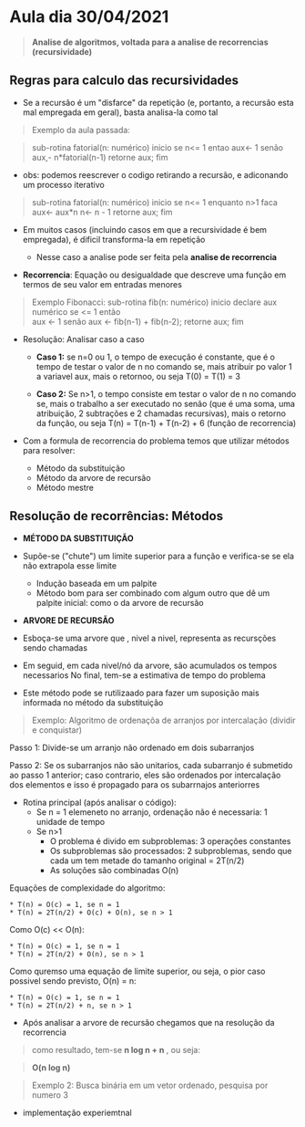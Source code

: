 # Aula dia 30/04/2021
>**Analise de algoritmos, voltada para a analise de recorrencias (recursividade)**

## Regras para calculo das recursividades

* Se a recursão é um "disfarce" da repetição (e, portanto, a recursão esta mal empregada em geral), basta analisa-la como tal

> Exemplo da aula passada:

> sub-rotina fatorial(n: numérico)
inicio
se n<= 1
    entao  aux<- 1
    senão aux,- n*fatorial(n-1)
retorne aux;
fim

* obs: podemos reescrever o codigo retirando a recursão, e adiconando um processo iterativo

> sub-rotina fatorial(n: numérico)
inicio
se n<= 1
enquanto n>1 faca
    aux<- aux*n
    n<- n - 1
retorne aux;
fim

* Em muitos casos (incluindo casos em que a recursividade é bem empregada), é dificil transforma-la em repetição
    * Nesse caso a analise pode ser feita pela **analise de recorrencia**

* **Recorrencia**: Equação ou desigualdade que descreve uma função em termos de seu valor em entradas menores

> Exemplo Fibonacci:
sub-rotina fib(n: numérico)
inicio
declare aux numérico
se <= 1
    então  
        aux <- 1
    senão
        aux <- fib(n-1) + fib(n-2);
retorne aux;
fim

* Resolução: Analisar caso a caso

    * **Caso 1:** se n=0 ou 1, o tempo de execução é constante, que é o tempo de testar o valor de n no comando se, mais atribuir po valor 1 a variavel aux, mais o retornoo, ou seja T(0) = T(1) = 3
    
    * **Caso 2:** Se n>1, o tempo consiste em testar o valor de n no comando se, mais o trabalho a ser executado no senão (que é uma soma, uma atribuição, 2 subtrações e 2 chamadas recursivas), mais o retorno da função, ou seja T(n) = T(n-1) + T(n-2) + 6 (função de recorrencia)

*  Com a formula de recorrencia do problema temos que utilizar métodos para resolver:
    * Método da substituição
    * Método da arvore de recursão
    * Método mestre

## Resolução de recorrências: Métodos

* **MÉTODO DA SUBSTITUIÇÃO**

* Supõe-se ("chute") um limite superior para a função e verifica-se se ela não extrapola esse limite
    * Indução baseada em um palpite
    * Método bom para ser combinado com algum outro que dê um palpite inicial: como o da arvore de recursão

* **ARVORE DE RECURSÃO**

* Esboça-se uma arvore que , nivel a nivel, representa as recursções sendo chamadas

* Em seguid, em cada nivel/nó da arvore, são acumulados os tempos necessarios
    No final, tem-se a estimativa de tempo do problema

* Este método pode se rutilizaado para fazer um suposição mais informada no método da substituição

> Exemplo: Algoritmo de ordenaçõa de arranjos por intercalação (dividir e conquistar)

Passo 1: Divide-se um arranjo não ordenado em dois subarranjos

Passo 2: Se os subarranjos não são unitarios, cada subarranjo é submetido ao passo 1 anterior; caso contrario, eles são ordenados por intercalação dos elementos e isso é propagado para os subarrnajos anteriorres

* Rotina principal (após analisar o código):
    * Se n = 1 elemeneto no arranjo, ordenação não é necessaria: 1 unidade de tempo
    * Se n>1
        *  O problema é divido em subproblemas: 3 operações constantes
        * Os subproblemas são processados: 2 subproblemas, sendo que cada um tem metade do tamanho original = 2T(n/2)
        * As soluções são combinadas O(n)

Equações de complexidade do algoritmo:
    
    * T(n) = O(c) = 1, se n = 1
    * T(n) = 2T(n/2) + O(c) + O(n), se n > 1

Como O(c) << O(n):

    * T(n) = O(c) = 1, se n = 1
    * T(n) = 2T(n/2) + O(n), se n > 1

Como quremso uma equação de limite superior, ou seja, o pior caso possivel sendo previsto, O(n) = n:

    * T(n) = O(c) = 1, se n = 1
    * T(n) = 2T(n/2) + n, se n > 1

* Após analisar a arvore de recursão chegamos que na resolução da recorrencia
> como resultado, tem-se **n log n + n**
, ou seja:

> **O(n log n)**

> Exemplo 2: Busca binária em um vetor ordenado, pesquisa por numero 3

* implementação experiemtnal 